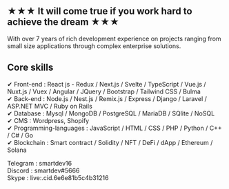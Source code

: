 
## ★★★ It will come true if you work hard to achieve the dream ★★★

With over 7 years of rich development experience on projects ranging from small size applications through complex enterprise solutions.

## Core skills
✔ Front-end : React js - Redux / Next.js / Svelte / TypeScript / Vue.js / Nuxt.js / Vuex / Angular / JQuery / Bootstrap / Tailwind CSS / Bulma <br>
✔ Back-end : Node.js / Nest.js / Remix.js / Express / Django / Laravel / ASP.NET MVC / Ruby on Rails <br>
✔ Database : Mysql / MongoDB / PostgreSQL / MariaDB / SQlite / NoSQL <br>
✔ CMS : Wordpress, Shopify <br>
✔ Programming-languages : JavaScript / HTML / CSS / PHP / Python / C++ / C# / Go <br>
✔ Blockchain : Smart contract / Solidity / NFT / DeFi / dApp / Ethereum / Solana 

Telegram : smartdev16 <br>
Discord : smartdev#5666 <br>
Skype : live:.cid.6e6e81b5c4b31216
